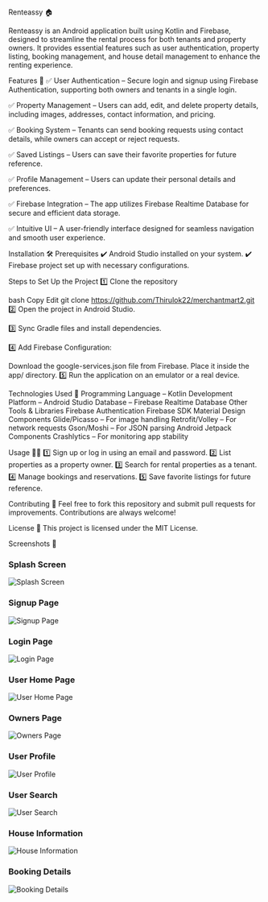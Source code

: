 Renteassy 🏠

Renteassy is an Android application built using Kotlin and Firebase, designed to streamline the rental process for both tenants and property owners. It provides essential features such as user authentication, property listing, booking management, and house detail management to enhance the renting experience.

Features 🚀
✅ User Authentication – Secure login and signup using Firebase Authentication, supporting both owners and tenants in a single login.

✅ Property Management – Users can add, edit, and delete property details, including images, addresses, contact information, and pricing.

✅ Booking System – Tenants can send booking requests using contact details, while owners can accept or reject requests.

✅ Saved Listings – Users can save their favorite properties for future reference.

✅ Profile Management – Users can update their personal details and preferences.

✅ Firebase Integration – The app utilizes Firebase Realtime Database for secure and efficient data storage.

✅ Intuitive UI – A user-friendly interface designed for seamless navigation and smooth user experience.

Installation 🛠️
Prerequisites
✔️ Android Studio installed on your system.
✔️ Firebase project set up with necessary configurations.

Steps to Set Up the Project
1️⃣ Clone the repository

bash
Copy
Edit
git clone https://github.com/Thirulok22/merchantmart2.git
2️⃣ Open the project in Android Studio.

3️⃣ Sync Gradle files and install dependencies.

4️⃣ Add Firebase Configuration:

Download the google-services.json file from Firebase.
Place it inside the app/ directory.
5️⃣ Run the application on an emulator or a real device.

Technologies Used 🔧
Programming Language – Kotlin
Development Platform – Android Studio
Database – Firebase Realtime Database
Other Tools & Libraries
Firebase Authentication
Firebase SDK
Material Design Components
Glide/Picasso – For image handling
Retrofit/Volley – For network requests
Gson/Moshi – For JSON parsing
Android Jetpack Components
Crashlytics – For monitoring app stability

Usage 👨‍💻
1️⃣ Sign up or log in using an email and password.
2️⃣ List properties as a property owner.
3️⃣ Search for rental properties as a tenant.
4️⃣ Manage bookings and reservations.
5️⃣ Save favorite listings for future reference.

Contributing 🤝
Feel free to fork this repository and submit pull requests for improvements. Contributions are always welcome!

License 📜
This project is licensed under the MIT License.





Screenshots 📸

### Splash Screen  
![Splash Screen](splash%20logo.jpg)

### Signup Page  
![Signup Page](signup%20page.jpg)

### Login Page  
![Login Page](login%20page.jpg)

### User Home Page  
![User Home Page](user%20home%20page%20screen.jpg)

### Owners Page  
![Owners Page](owners%20page.jpg)

### User Profile  
![User Profile](user%20profile.jpg)

### User Search  
![User Search](user%20search%20screen.jpg)

### House Information  
![House Information](house%20information.jpg)

### Booking Details  
![Booking Details](booking%20details.jpg)


